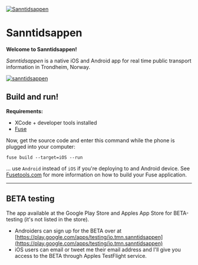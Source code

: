 [![Sanntidsappen](http://sanntidsappen.9u.no/favicon_small.png)](http://sanntidsappen.9u.no)

# Sanntidsappen

**Welcome to Sanntidsappen!**

_Sanntidsappen_ is a native iOS and Android app for real time public transport information in Trondheim, Norway.

[![sanntidsappen](https://9u.no/media/fusebus4.png)](https://9u.no/media/fusebus3.png)



## Build and run!

**Requirements:**

* XCode + developer tools installed
* [Fuse](http://fusetools.com/)

Now, get the source code and enter this command while the phone is plugged into your computer:


```
fuse build --target=iOS --run
```

... use `Android` instead of `iOS` if you're deploying to and Android device. See [Fusetools.com](http://fusetools.com/) for more information on how to build your Fuse application.


---


## BETA testing

The app available at the Google Play Store and Apples App Store for BETA-testing (it's not listed in the store).

* Androiders can sign up for the BETA over at [https://play.google.com/apps/testing/io.tmn.sanntidsappen](https://play.google.com/apps/testing/io.tmn.sanntidsappen)
* iOS users can email or tweet me their email address and I'll give you access to the BETA through Apples TestFlight service.
